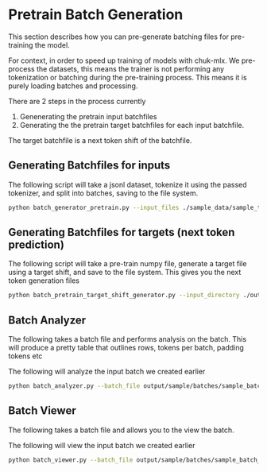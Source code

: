 # Pretrain Batch Generation
This section describes how you can pre-generate batching files for pre-training the model.

For context, in order to speed up training of models with chuk-mlx.  We pre-process the datasets, this means the trainer is not performing any tokenization or batching during the pre-training process.  This means it is purely loading batches and processing.

There are 2 steps in the process currently

1. Genenerating the pretrain input batchfiles
2. Generating the the pretrain target batchfiles for each input batchfile.

The target batchfile is a next token shift of the batchfile.

## Generating Batchfiles for inputs
The following script will take a jsonl dataset, tokenize it using the passed tokenizer, and split into batches, saving to the file system.

```bash
python batch_generator_pretrain.py --input_files ./sample_data/sample_training_data_small.jsonl --tokenizer mistralai/Mistral-7B-Instruct-v0.2 --output_directory ./output/sample/batches --file_prefix sample --max_sequence_length 8096 --batch_size 1024
```

## Generating Batchfiles for targets (next token prediction)
The following script will take a pre-train numpy file, generate a target file using a target shift, and save to the file system.  This gives you the next token generation files

```bash
python batch_pretrain_target_shift_generator.py --input_directory ./output/sample/batches --batch_prefix sample
```

## Batch Analyzer
The following takes a batch file and performs analysis on the batch.
This will produce a pretty table that outlines rows, tokens per batch, padding tokens etc

The following will analyze the input batch we created earlier

```bash
python batch_analyzer.py --batch_file output/sample/batches/sample_batch_0001.npz --tokenizer mistralai/Mistral-7B-Instruct-v0.2
```

## Batch Viewer
The following takes a batch file and allows you to the view the batch.

The following will view the input batch we created earlier

```bash
python batch_viewer.py --batch_file output/sample/batches/sample_batch_0001.npz --tokenizer mistralai/Mistral-7B-Instruct-v0.2
```

